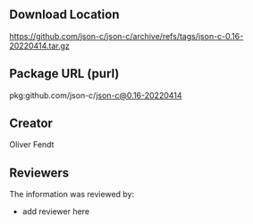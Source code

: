 ## Download Location

https://github.com/json-c/json-c/archive/refs/tags/json-c-0.16-20220414.tar.gz

## Package URL (purl)

pkg:github.com/json-c/json-c@0.16-20220414

## Creator

Oliver Fendt

## Reviewers

The information was reviewed by:

* add reviewer here
